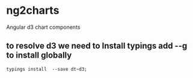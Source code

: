 # ng2charts
Angular d3 chart components

## to resolve d3 we need to Install typings add --g to install globally
`typings install  --save dt~d3;`
